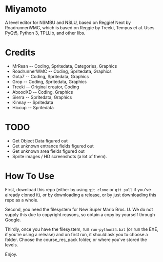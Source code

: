 # Miyamoto
A level editor for NSMBU and NSLU, based on Reggie! Next by RoadrunnerWMC, which is based on Reggie by Treeki, Tempus et al. Uses PyQt5, Python 3, TPLLib, and other libs.

# Credits
- MrRean -- Coding, Spritedata, Categories, Graphics
- RoadrunnerWMC -- Coding, Spritedata, Graphics
- Gota7 -- Coding, Spritedata, Graphics
- Grop -- Coding, Spritedata, Graphics
- Treeki -- Original creator, Coding
- AboodXD -- Coding, Graphics
- Sierra -- Spritedata, Graphics
- Kinnay -- Spritedata
- Hiccup -- Spritedata

# TODO
- Get Object Data figured out
- Get unknown entrance fields figured out
- Get unknown area fields figured out
- Sprite images / HD screenshots (a lot of them).

# How To Use
First, download this repo (either by using ```git clone``` or ```git pull``` if you've already cloned it), or by downloading a release, or by just downloading this repo as a whole.

Second, you need the filesystem for New Super Mario Bros. U. We do not supply this due to copyright reasons, so obtain a copy by yourself through Google.

Thirdly, once you have the filesystem, run ```run-python34.bat``` (or run the EXE, if you're using a release) and on first run, it should ask you to choose a folder. Choose the course_res_pack folder, or where you've stored the levels.

Enjoy.
